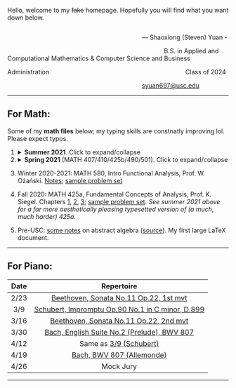 <meta name="google-site-verification" content="Rp9U7tJsy3yMH2iaJykatyWqDGB4b3ZgjzZ8JpYx1yc" />
<meta name="google-site-verification" content="n95Aybs2hloN1YHFDGElogPX3vN-loVuJZP3FLG46Oo" />

Hello, welcome to my ~~fake~~ homepage. Hopefully you will find what you want down below. 

<p style="text-align: left; width:60%;  display: inline-block;"></p> — Shaoxiong (Steven) Yuan
-<p style="text-align: left; width:70%;  display: inline-block;"></p> B.S. in Applied and Computational Mathematics & Computer Science and Business Administration
<p style="text-align: left; width:60%;  display: inline-block;"></p> Class of 2024
<p style="text-align: left; width:60%;  display: inline-block;"></p> <a href=mailto:syuan697@usc.edu>syuan697@usc.edu</a>

---

<!-- My LaTeX setup: [VimTeX](https://github.com/lervag/vimtex)+[UltiSnips](https://github.com/SirVer/ultisnips)+[LLPS](https://github.com/xuhdev/vim-latex-live-preview). Idea originated from [here](https://castel.dev). For figures (in particular function plots), I use [matlab2tikz](https://github.com/matlab2tikz/matlab2tikz). I might start to learn `Inkscape` or `Ipe` soon, should I find them necessary (for complex analysis or PDEs, for example).

Despite my ~~fluent~~ LaTex skills, I only know ε more than `hello world` in CS. -->

<!---_A [demo](https://github.com/YQL-Skorpion/YQL-Skorpion.github.io/blob/main/demo.tex) file (and [pdf](http://yql-skorpion.github.io/demo.pdf)) with the current preamble I am using._ --->

## For Math: 

Some of my **math files** below; my typing skills are constnatly improving lol. Please expect typos.

1. <details><summary> <b>Summer 2021</b>. Click to expand/collapse</summary><p>


      1. A little bit of MATH 525a preview with several friends, using Rudin's _Real and Complex Analysis_.

   |                           <!-- -->                           |                           <!-- -->                           |                           <!-- -->                           |                           <!-- -->                           | <!-- --> | <!-- -->  |
     | :----------------------------------------------------------: | :----------------------------------------------------------: | :----------------------------------------------------------: | :----------------------------------------------------------: | :------: | :-------: |
     | [Ch1 Thms](http://yql-skorpion.github.io/Files/USC/2021_Summer/525a_Prep/ch1_thm.pdf) | [Ch1 Solns](http://yql-skorpion.github.io/Files/USC/2021_Summer/525a_Prep/ch1_ex.pdf) | [Ch2 Thms](http://yql-skorpion.github.io/Files/USC/2021_Summer/525a_Prep/ch2_thm.pdf) | [Ch2 Solns](http://yql-skorpion.github.io/Files/USC/2021_Summer/525a_Prep/ch2_ex.pdf) | Ch3 Thms | [Ch3 Solns](http://yql-skorpion.github.io/Files/USC/2021_Summer/525a_Prep/ch3_ex.pdf) |
   
      2. MATH 425a _revisited_. Helped to convert sp2021 425a, taught by Prof. Ożański, into LaTeX notes. _Imagine covering first 7 chapters of Rudin's PMA in just one course... This is probably as hard as 425a can get._ [Lecture notes](https://yql-skorpion.github.io/Files/USC/2021_Summer/425a_Ozanski/425a_Notes.pdf)

2. <details><summary> <b>Spring 2021</b> (MATH 407/410/425b/490/501). Click to expand/collapse</summary><p>

   1. MATH 407, Probability Theory, Prof. G. Rosen. Only post-MT notes. [**Lecture Notes**](http://yql-skorpion.github.io/Files/USC/2021_Spring/MATH_407_Probability/Notes/407_notes.pdf)
   2. MATH 410, Fundamental Concepts of Algebra, Prof. S. Garhardt. [**Lecture Notes**](https://yql-skorpion.github.io/Files/USC/2021_Spring/MATH_410_Algebra/Notes/410_notes.pdf); [**midterm II group project**](http://yql-skorpion.github.io/Files/USC/2021_Spring/MATH_410_Algebra/Project_FiniteFT/Project_FT.pdf)
   3. MATH 425b, Fundamental Concepts of Analysis, Prof. A. Manion. Selected files:
   
   |                           <!-- -->                           |                           <!-- -->                           |                           <!-- -->                           |                           <!-- -->                           |
   | :----------------------------------------------------------: | :----------------------------------------------------------: | :----------------------------------------------------------: | :----------------------------------------------------------: |
   | [**Lecture Notes**](https://yql-skorpion.github.io/Files/USC/2021_Spring/MATH_425b_Analysis/Notes/425b_notes.pdf) | [Midterm II (118/118)](https://yql-skorpion.github.io/Files/USC/2021_Spring/MATH_425b_Analysis/HW/Midterm%202/Midterm2.pdf) | [**Final** (<3)](https://yql-skorpion.github.io/Files/USC/2021_Spring/MATH_425b_Analysis/HW/Final/Final.pdf) | [HW4 (unif. conv. on nets)](http://yql-skorpion.github.io/Files/USC/2021_Spring/MATH_425b_Analysis/HW/4/HW4.pdf) |
   | [HW5 (miscllaneous)](http://yql-skorpion.github.io/Files/USC/2021_Spring/MATH_425b_Analysis/HW/5/5-1.pdf) | [**HW10** (norms; Fourier & DE)](http://yql-skorpion.github.io/Files/USC/2021_Spring/MATH_425b_Analysis/HW/10/hw10.pdf) | [**HW11** (Poisson summation; tensor)](http://yql-skorpion.github.io/Files/USC/2021_Spring/MATH_425b_Analysis/HW/11/11-1.pdf) | [HW14 (wedge prod; diff. forms)](http://yql-skorpion.github.io/Files/USC/2021_Spring/MATH_425b_Analysis/HW/14/hw14.pdf) |
   
   4. MATH 490x, a bit of reading on functional analysis and PDE, Prof. W. Ożański. [Sample problem set](http://yql-skorpion.github.io/Files/USC/2021_Spring/MATH_490x_PDE/ch3.pdf)
   5. MATH 501, Numerical Analysis & Computation, Prof. H. Yue. Selected files:
   
   |                           <!-- -->                           |                           <!-- -->                           |                           <!-- -->                           |                           <!-- -->                           |
   | :----------------------------------------------------------: | :----------------------------------------------------------: | :----------------------------------------------------------: | :----------------------------------------------------------: |
   | [**Lecture Notes**](https://yql-skorpion.github.io/Files/USC/2021_Spring/MATH_501_Numerical_Analysis/Notes/501_notes.pdf) | [**Midterm I**](https://yql-skorpion.github.io/Files/USC/2021_Spring/MATH_501_Numerical_Analysis/HW/Midterm/Midterm.pdf) | [**Final Exam Cheatsheet** (allowed)](https://yql-skorpion.github.io/Files/USC/2021_Spring/MATH_501_Numerical_Analysis/Final_Cheat_Sheet.pdf) | [**Final**](http://yql-skorpion.github.io/Files/USC/2021_Spring/MATH_501_Numerical_Analysis/HW/Final/final.pdf) |
   | [HW4 (secant method; iteration)](http://yql-skorpion.github.io/Files/USC/2021_Spring/MATH_501_Numerical_Analysis/HW/HW3/HW3.pdf) | [HW7 (matrix norms)](http://yql-skorpion.github.io/Files/USC/2021_Spring/MATH_501_Numerical_Analysis/HW/HW7/HW7.pdf) | [**HW11** (Gram-Schmidt; best approx.)](http://yql-skorpion.github.io/Files/USC/2021_Spring/MATH_501_Numerical_Analysis/HW/HW11/HW11.pdf) | [HW12 (SVD & pseudoinverses)](http://yql-skorpion.github.io/Files/USC/2021_Spring/MATH_501_Numerical_Analysis/HW/HW12/12-2.pdf) |
 </p></details>

3. Winter 2020-2021: MATH 580, Intro Functional Analysis, Prof. W. Ożański. [Notes](https://yql-skorpion.github.io/Files/USC/2020_Winter/MATH_580/Math580_Notes.pdf); [sample problem set](http://yql-skorpion.github.io/Files/USC/2020_Winter/MATH_580/MATH%20580%20PS/6/ps6.pdf) 

4. Fall 2020: MATH 425a, Fundamental Concepts of Analysis, Prof. K. Siegel. Chapters [1](https://yql-skorpion.github.io/Files/USC/2020_Fall/MATH_425a_Analysis/Notes/ch1/Ch1.pdf), [2](https://yql-skorpion.github.io/Files/USC/2020_Fall/MATH_425a_Analysis/Notes/ch2/Ch2.pdf), [3](Files/USC/2020_Fall/MATH_425a_Analysis/Notes/ch3/ch3.pdf); [sample problem set](https://yql-skorpion.github.io/Files/USC/2020_Fall/MATH_425a_Analysis/Problem%20Sets/PS8/PS8.pdf). _See summer 2021 above for a far more aesthetically pleasing typesetted version of (a much, much harder) 425a._
    
5. Pre-USC: [some notes](https://yql-skorpion.github.io/Files/USC/Pre_USC_Algebra/BC_Abstract_Algebra/AbsAlgebraNotes.pdf) on abstract algebra ([source](http://fmwww.bc.edu/gross/MT216/MT216_notes.pdf)). My first large LaTeX document.








---




## For Piano: 

| Date | Repertoire |
| :---: | :---: |
| 2/23 | [Beethoven, Sonata No.11 Op.22, 1st mvt](https://yql-skorpion.github.io/Files/USC/Piano/Beethoven/Beethoven_Sonata_No.11_Op.22_mvt1.pdf) |
| 3/9 | [Schubert, Impromptu Op.90 No.1 in C minor, D.899](https://yql-skorpion.github.io/Files/USC/Piano/Schubert/Schubert_Impromptu_Op.90_No.1.pdf) |
| 3/16 | [Beethoven, Sonata No.11 Op.22, 2nd mvt](https://yql-skorpion.github.io/Files/USC/Piano/Beethoven/Beethoven_Sonata_No.11_Op.22_mvt2.pdf) |
| 3/30 | [Bach, English Suite No.2 (Prelude), BWV 807](http://yql-skorpion.github.io/Files/USC/Piano/Bach/Bach_EnSuite_No.2_BWV807_Prelude.pdf) |
| 4/12 | Same as [3/9 (Schubert)](https://yql-skorpion.github.io/Files/USC/Piano/Schubert/Schubert_Impromptu_Op.90_No.1.pdf) |
| 4/19 | [Bach, BWV 807 (Allemonde)](http://yql-skorpion.github.io/Files/USC/Piano/Bach/Bach_EnSuite_No.2_BWV807_Allemonde.pdf) |
| 4/26 | Mock Jury |

---
<!---

### Basic syntax


```markdown
Syntax highlighted code block

# Header 1

## Header 2

### Header 3

- Bulleted
- List

1. Numbered
2. List

**Bold** and _Italic_ and `Code` text

[Link](url) and ![Image](src)
```
-->
